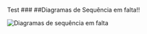 Test ###
##Diagramas de Sequência em falta!!

![Diagramas de sequência em falta](https://github.com/iptomar/gittests/blob/master/17422/Diagramas%20de%20sequencia%20-%20Cópia.JPG)
